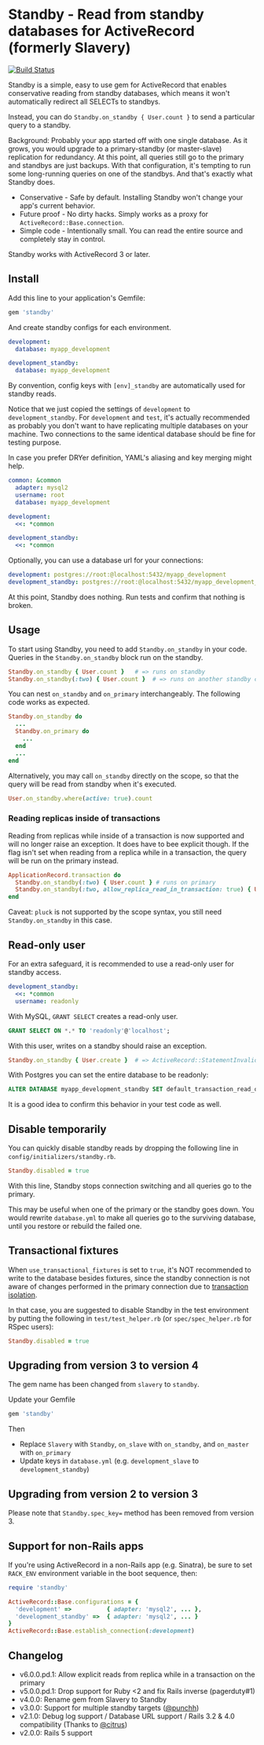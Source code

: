 # Standby - Read from standby databases for ActiveRecord (formerly Slavery)

[![Build Status](https://travis-ci.org/kenn/standby.svg)](https://travis-ci.org/kenn/standby)

Standby is a simple, easy to use gem for ActiveRecord that enables conservative reading from standby databases, which means it won't automatically redirect all SELECTs to standbys.

Instead, you can do `Standby.on_standby { User.count }` to send a particular query to a standby.

Background: Probably your app started off with one single database. As it grows, you would upgrade to a primary-standby (or master-slave) replication for redundancy. At this point, all queries still go to the primary and standbys are just backups. With that configuration, it's tempting to run some long-running queries on one of the standbys. And that's exactly what Standby does.

* Conservative - Safe by default. Installing Standby won't change your app's current behavior.
* Future proof - No dirty hacks. Simply works as a proxy for `ActiveRecord::Base.connection`.
* Simple code - Intentionally small. You can read the entire source and completely stay in control.

Standby works with ActiveRecord 3 or later.

## Install

Add this line to your application's Gemfile:

```ruby
gem 'standby'
```

And create standby configs for each environment.

```yaml
development:
  database: myapp_development

development_standby:
  database: myapp_development
```

By convention, config keys with `[env]_standby` are automatically used for standby reads.

Notice that we just copied the settings of `development` to `development_standby`. For `development` and `test`, it's actually recommended as probably you don't want to have replicating multiple databases on your machine. Two connections to the same identical database should be fine for testing purpose.

In case you prefer DRYer definition, YAML's aliasing and key merging might help.

```yaml
common: &common
  adapter: mysql2
  username: root
  database: myapp_development

development:
  <<: *common

development_standby:
  <<: *common
```

Optionally, you can use a database url for your connections:

```yaml
development: postgres://root:@localhost:5432/myapp_development
development_standby: postgres://root:@localhost:5432/myapp_development_standby
```

At this point, Standby does nothing. Run tests and confirm that nothing is broken.

## Usage

To start using Standby, you need to add `Standby.on_standby` in your code. Queries in the `Standby.on_standby` block run on the standby.

```ruby
Standby.on_standby { User.count }   # => runs on standby
Standby.on_standby(:two) { User.count }  # => runs on another standby configured as `development_standby_two`
```

You can nest `on_standby` and `on_primary` interchangeably. The following code works as expected.

```ruby
Standby.on_standby do
  ...
  Standby.on_primary do
    ...
  end
  ...
end
```

Alternatively, you may call `on_standby` directly on the scope, so that the query will be read from standby when it's executed.

```ruby
User.on_standby.where(active: true).count
```

### Reading replicas inside of transactions

Reading from replicas while inside of a transaction is now supported and will no longer raise an exception. It does have to bee explicit though. If the flag isn't set when reading from a replica while in a transaction, the query will be run on the primary instead.

```ruby
ApplicationRecord.transaction do
  Standby.on_standby(:two) { User.count } # runs on primary
  Standby.on_standby(:two, allow_replica_read_in_transaction: true) { User.count } # runs on standby configured as `development_standby_two`
end
```

Caveat: `pluck` is not supported by the scope syntax, you still need `Standby.on_standby` in this case.

## Read-only user

For an extra safeguard, it is recommended to use a read-only user for standby access.

```yaml
development_standby:
  <<: *common
  username: readonly
```

With MySQL, `GRANT SELECT` creates a read-only user.

```SQL
GRANT SELECT ON *.* TO 'readonly'@'localhost';
```

With this user, writes on a standby should raise an exception.

```ruby
Standby.on_standby { User.create }  # => ActiveRecord::StatementInvalid: Mysql2::Error: INSERT command denied...
```

With Postgres you can set the entire database to be readonly:

```SQL
ALTER DATABASE myapp_development_standby SET default_transaction_read_only = true;
```

It is a good idea to confirm this behavior in your test code as well.

## Disable temporarily

You can quickly disable standby reads by dropping the following line in `config/initializers/standby.rb`.

```ruby
Standby.disabled = true
```

With this line, Standby stops connection switching and all queries go to the primary.

This may be useful when one of the primary or the standby goes down. You would rewrite `database.yml` to make all queries go to the surviving database, until you restore or rebuild the failed one.

## Transactional fixtures

When `use_transactional_fixtures` is set to `true`, it's NOT recommended to
write to the database besides fixtures, since the standby connection is not aware
of changes performed in the primary connection due to [transaction isolation](https://en.wikipedia.org/wiki/Isolation_(database_systems)).

In that case, you are suggested to disable Standby in the test environment by
putting the following in `test/test_helper.rb`
(or `spec/spec_helper.rb` for RSpec users):

```ruby
Standby.disabled = true
```

## Upgrading from version 3 to version 4

The gem name has been changed from `slavery` to `standby`.

Update your Gemfile

```ruby
gem 'standby'
```

Then

* Replace `Slavery` with `Standby`, `on_slave` with `on_standby`, and `on_master` with `on_primary`
* Update keys in `database.yml` (e.g. `development_slave` to `development_standby`)

## Upgrading from version 2 to version 3

Please note that `Standby.spec_key=` method has been removed from version 3.

## Support for non-Rails apps

If you're using ActiveRecord in a non-Rails app (e.g. Sinatra), be sure to set `RACK_ENV` environment variable in the boot sequence, then:

```ruby
require 'standby'

ActiveRecord::Base.configurations = {
  'development' =>          { adapter: 'mysql2', ... },
  'development_standby' =>  { adapter: 'mysql2', ... }
}
ActiveRecord::Base.establish_connection(:development)
```

## Changelog

* v6.0.0.pd.1: Allow explicit reads from replica while in a transaction on the primary
* v5.0.0.pd.1: Drop support for Ruby <2 and fix Rails inverse (pagerduty#1)
* v4.0.0: Rename gem from Slavery to Standby
* v3.0.0: Support for multiple standby targets ([@punchh](https://github.com/punchh))
* v2.1.0: Debug log support / Database URL support / Rails 3.2 & 4.0 compatibility (Thanks to [@citrus](https://github.com/citrus))
* v2.0.0: Rails 5 support
